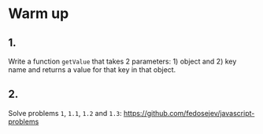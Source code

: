 # Warm up

## 1.

Write a function `getValue` that takes 2 parameters: 1) object and 2) key name and returns a value for that key in that object.

## 2.

Solve problems `1`, `1.1`, `1.2` and `1.3`: https://github.com/fedosejev/javascript-problems